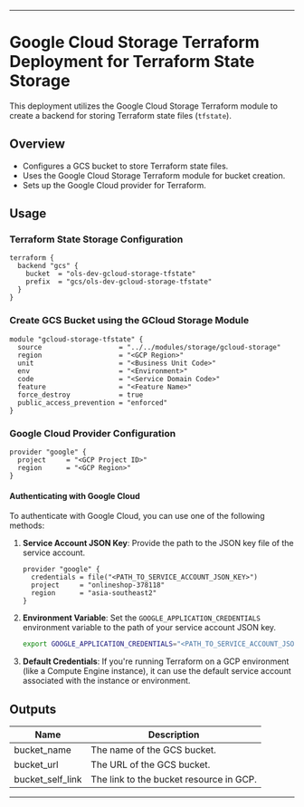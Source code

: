 
---

# Google Cloud Storage Terraform Deployment for Terraform State Storage

This deployment utilizes the Google Cloud Storage Terraform module to create a backend for storing Terraform state files (`tfstate`).

## Overview

- Configures a GCS bucket to store Terraform state files.
- Uses the Google Cloud Storage Terraform module for bucket creation.
- Sets up the Google Cloud provider for Terraform.

## Usage

### Terraform State Storage Configuration

```hcl
terraform {
  backend "gcs" {
    bucket  = "ols-dev-gcloud-storage-tfstate"
    prefix  = "gcs/ols-dev-gcloud-storage-tfstate"
  }
}
```

### Create GCS Bucket using the GCloud Storage Module

```hcl
module "gcloud-storage-tfstate" {
  source                   = "../../modules/storage/gcloud-storage"
  region                   = "<GCP Region>"
  unit                     = "<Business Unit Code>"
  env                      = "<Environment>"
  code                     = "<Service Domain Code>"
  feature                  = "<Feature Name>"
  force_destroy            = true
  public_access_prevention = "enforced"
}
```

### Google Cloud Provider Configuration

```hcl
provider "google" {
  project     = "<GCP Project ID>"
  region      = "<GCP Region>"
}
```

#### Authenticating with Google Cloud

To authenticate with Google Cloud, you can use one of the following methods:

1. **Service Account JSON Key**: Provide the path to the JSON key file of the service account.
   ```hcl
   provider "google" {
     credentials = file("<PATH_TO_SERVICE_ACCOUNT_JSON_KEY>")
     project     = "onlineshop-378118"
     region      = "asia-southeast2"
   }
   ```

2. **Environment Variable**: Set the `GOOGLE_APPLICATION_CREDENTIALS` environment variable to the path of your service account JSON key.
   ```bash
   export GOOGLE_APPLICATION_CREDENTIALS="<PATH_TO_SERVICE_ACCOUNT_JSON_KEY>"
   ```

3. **Default Credentials**: If you're running Terraform on a GCP environment (like a Compute Engine instance), it can use the default service account associated with the instance or environment.

## Outputs

| Name             | Description                       |
|------------------|-----------------------------------|
| bucket_name      | The name of the GCS bucket.       |
| bucket_url       | The URL of the GCS bucket.        |
| bucket_self_link | The link to the bucket resource in GCP. |

---